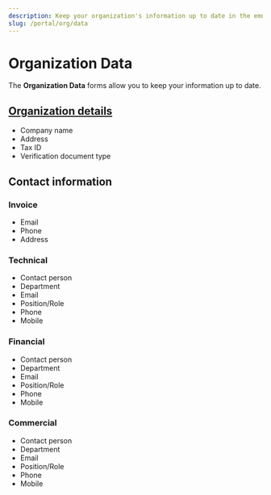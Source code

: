 ```yaml
---
description: Keep your organization's information up to date in the emnify Portal
slug: /portal/org/data
---
```


# Organization Data

The **Organization Data** forms allow you to keep your information up to date.

## [Organization details](https://portal.emnify.com/organisation-settings/details)

- Company name
- Address
- Tax ID
- Verification document type

## Contact information

### Invoice

- Email
- Phone
- Address

### Technical

- Contact person
- Department
- Email
- Position/Role
- Phone
- Mobile

### Financial

- Contact person
- Department
- Email
- Position/Role
- Phone
- Mobile

### Commercial

- Contact person
- Department
- Email
- Position/Role
- Phone
- Mobile
